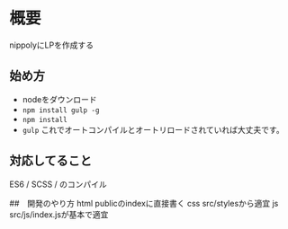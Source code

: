 # 概要
nippolyにLPを作成する

## 始め方
- nodeをダウンロード
- `npm install gulp -g`
- `npm install`
- `gulp`
これでオートコンパイルとオートリロードされていれば大丈夫です。

## 対応してること
ES6 / SCSS / のコンパイル

##　開発のやり方
html publicのindexに直接書く
css src/stylesから適宜
js  src/js/index.jsが基本で適宜